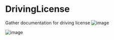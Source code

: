 # DrivingLicense
Gather documentation for driving license
![image](https://github.com/BalakumarBalasundaram/DrivingLicense/assets/13875254/a0f9aa88-7283-4cbe-af8c-6eefd6370590)

![image](https://github.com/BalakumarBalasundaram/DrivingLicense/assets/13875254/44aa3210-d809-468f-a48c-db82fea3faa1)
